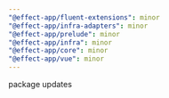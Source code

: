 ```yaml
---
"@effect-app/fluent-extensions": minor
"@effect-app/infra-adapters": minor
"@effect-app/prelude": minor
"@effect-app/infra": minor
"@effect-app/core": minor
"@effect-app/vue": minor
---
```


package updates
